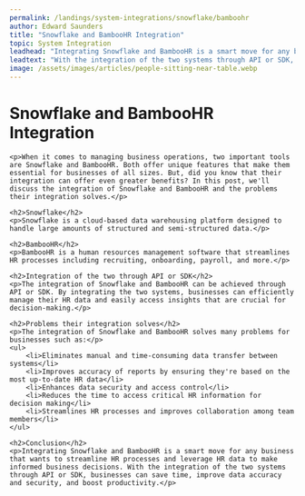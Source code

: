```yaml
---
permalink: /landings/system-integrations/snowflake/bamboohr
author: Edward Saunders
title: "Snowflake and BambooHR Integration"
topic: System Integration
leadhead: "Integrating Snowflake and BambooHR is a smart move for any business that wants to streamline HR processes and leverage HR data to make informed business decisions"
leadtext: "With the integration of the two systems through API or SDK, businesses can save time, improve data accuracy and security, and boost productivity."
image: /assets/images/articles/people-sitting-near-table.webp
---
```

<div class="arttext">	<h1>Snowflake and BambooHR Integration</h1>

	<p>When it comes to managing business operations, two important tools are Snowflake and BambooHR. Both offer unique features that make them essential for businesses of all sizes. But, did you know that their integration can offer even greater benefits? In this post, we'll discuss the integration of Snowflake and BambooHR and the problems their integration solves.</p>

	<h2>Snowflake</h2>
	<p>Snowflake is a cloud-based data warehousing platform designed to handle large amounts of structured and semi-structured data.</p>

	<h2>BambooHR</h2>
	<p>BambooHR is a human resources management software that streamlines HR processes including recruiting, onboarding, payroll, and more.</p>

	<h2>Integration of the two through API or SDK</h2>
	<p>The integration of Snowflake and BambooHR can be achieved through API or SDK. By integrating the two systems, businesses can efficiently manage their HR data and easily access insights that are crucial for decision-making.</p>

	<h2>Problems their integration solves</h2>
	<p>The integration of Snowflake and BambooHR solves many problems for businesses such as:</p>
	<ul>
		<li>Eliminates manual and time-consuming data transfer between systems</li>
		<li>Improves accuracy of reports by ensuring they're based on the most up-to-date HR data</li>
		<li>Enhances data security and access control</li>
		<li>Reduces the time to access critical HR information for decision making</li>
		<li>Streamlines HR processes and improves collaboration among team members</li>
	</ul>

	<h2>Conclusion</h2>
	<p>Integrating Snowflake and BambooHR is a smart move for any business that wants to streamline HR processes and leverage HR data to make informed business decisions. With the integration of the two systems through API or SDK, businesses can save time, improve data accuracy and security, and boost productivity.</p>
</div>